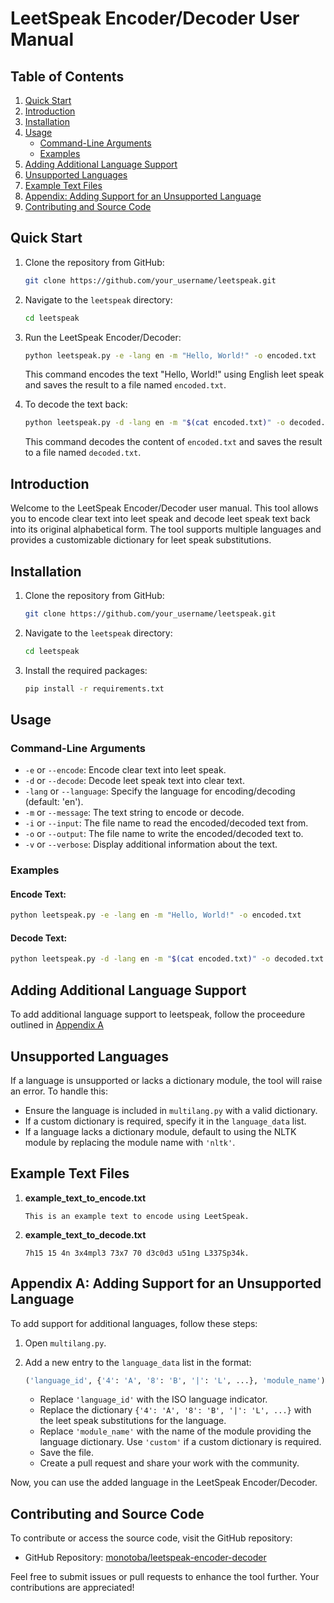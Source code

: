 # LeetSpeak Encoder/Decoder User Manual

## Table of Contents

1. [Quick Start](#quick-start)
2. [Introduction](#introduction)
3. [Installation](#installation)
4. [Usage](#usage)
   - [Command-Line Arguments](#command-line-arguments)
   - [Examples](#examples)
5. [Adding Additional Language Support](#adding-additional-language-support)
6. [Unsupported Languages](#unsupported-languages)
7. [Example Text Files](#example-text-files)
8. [Appendix: Adding Support for an Unsupported Language](#appendix-adding-support-for-an-unsupported-language)
9. [Contributing and Source Code](#contributing-and-source-code)

## Quick Start

1. Clone the repository from GitHub:

   ```bash
   git clone https://github.com/your_username/leetspeak.git
   ```

2. Navigate to the `leetspeak` directory:

   ```bash
   cd leetspeak
   ```

3. Run the LeetSpeak Encoder/Decoder:

   ```bash
   python leetspeak.py -e -lang en -m "Hello, World!" -o encoded.txt
   ```

   This command encodes the text "Hello, World!" using English leet speak and saves the result to a file named `encoded.txt`.

4. To decode the text back:

   ```bash
   python leetspeak.py -d -lang en -m "$(cat encoded.txt)" -o decoded.txt
   ```

   This command decodes the content of `encoded.txt` and saves the result to a file named `decoded.txt`.

## Introduction

Welcome to the LeetSpeak Encoder/Decoder user manual. This tool allows you to encode clear text into leet speak and decode leet speak text back into its original alphabetical form. The tool supports multiple languages and provides a customizable dictionary for leet speak substitutions.

## Installation

1. Clone the repository from GitHub:

   ```bash
   git clone https://github.com/your_username/leetspeak.git
   ```

2. Navigate to the `leetspeak` directory:

   ```bash
   cd leetspeak
   ```

3. Install the required packages:

   ```bash
   pip install -r requirements.txt
   ```

## Usage

### Command-Line Arguments

- `-e` or `--encode`: Encode clear text into leet speak.
- `-d` or `--decode`: Decode leet speak text into clear text.
- `-lang` or `--language`: Specify the language for encoding/decoding (default: 'en').
- `-m` or `--message`: The text string to encode or decode.
- `-i` or `--input`: The file name to read the encoded/decoded text from.
- `-o` or `--output`: The file name to write the encoded/decoded text to.
- `-v` or `--verbose`: Display additional information about the text.

### Examples

#### Encode Text:

```bash
python leetspeak.py -e -lang en -m "Hello, World!" -o encoded.txt
```

#### Decode Text:

```bash
python leetspeak.py -d -lang en -m "$(cat encoded.txt)" -o decoded.txt
```

## Adding Additional Language Support

To add additional language support to leetspeak, follow the proceedure outlined in [Appendix A](#appendix-a-adding-support-for-an-unsupported-language)

## Unsupported Languages

If a language is unsupported or lacks a dictionary module, the tool will raise an error. To handle this:

- Ensure the language is included in `multilang.py` with a valid dictionary.
- If a custom dictionary is required, specify it in the `language_data` list.
- If a language lacks a dictionary module, default to using the NLTK module by replacing the module name with `'nltk'`.

## Example Text Files

1. **example_text_to_encode.txt**

   ```
   This is an example text to encode using LeetSpeak.
   ```

2. **example_text_to_decode.txt**

   ```
   7h15 15 4n 3x4mpl3 73x7 70 d3c0d3 u51ng L337Sp34k.
   ```

## Appendix A: Adding Support for an Unsupported Language

To add support for additional languages, follow these steps:

1. Open `multilang.py`.
2. Add a new entry to the `language_data` list in the format:

   ```python
   ('language_id', {'4': 'A', '8': 'B', '|': 'L', ...}, 'module_name'),
   ```

   - Replace `'language_id'` with the ISO language indicator.
   - Replace the dictionary `{'4': 'A', '8': 'B', '|': 'L', ...}` with the leet speak substitutions for the language.
   - Replace `'module_name'` with the name of the module providing the language dictionary. Use `'custom'` if a custom dictionary is required.
   - Save the file. 
   - Create a pull request and share your work with the community.

Now, you can use the added language in the LeetSpeak Encoder/Decoder.

## Contributing and Source Code

To contribute or access the source code, visit the GitHub repository:

- GitHub Repository: [monotoba/leetspeak-encoder-decoder](https://github.com/Monotoba/leetspeak-encoder-decoder.git)

Feel free to submit issues or pull requests to enhance the tool further. Your contributions are appreciated!
